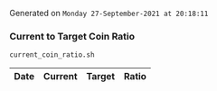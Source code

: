 Generated on `Monday 27-September-2021 at 20:18:11`

### Current to Target Coin Ratio
`current_coin_ratio.sh`

Date|Current|Target|Ratio
---|---|---|---
